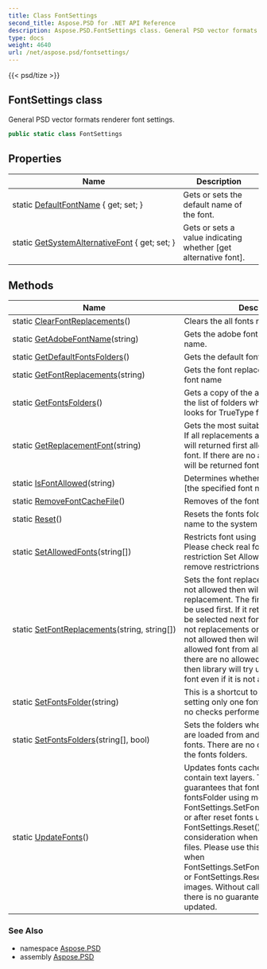 ```yaml
---
title: Class FontSettings
second_title: Aspose.PSD for .NET API Reference
description: Aspose.PSD.FontSettings class. General PSD vector formats renderer font settings
type: docs
weight: 4640
url: /net/aspose.psd/fontsettings/
---
```

{{< psd/tize >}}
## FontSettings class

General PSD vector formats renderer font settings.

```csharp
public static class FontSettings
```

## Properties

| Name | Description |
| --- | --- |
| static [DefaultFontName](../../aspose.psd/fontsettings/defaultfontname/) { get; set; } | Gets or sets the default name of the font. |
| static [GetSystemAlternativeFont](../../aspose.psd/fontsettings/getsystemalternativefont/) { get; set; } | Gets or sets a value indicating whether [get alternative font]. |

## Methods

| Name | Description |
| --- | --- |
| static [ClearFontReplacements](../../aspose.psd/fontsettings/clearfontreplacements/)() | Clears the all fonts replacements |
| static [GetAdobeFontName](../../aspose.psd/fontsettings/getadobefontname/)(string) | Gets the adobe font name by font family name. |
| static [GetDefaultFontsFolders](../../aspose.psd/fontsettings/getdefaultfontsfolders/)() | Gets the default fonts folders. |
| static [GetFontReplacements](../../aspose.psd/fontsettings/getfontreplacements/)(string) | Gets the font replacements array by the font name |
| static [GetFontsFolders](../../aspose.psd/fontsettings/getfontsfolders/)() | Gets a copy of the array that contains the list of folders where Aspose.Words looks for TrueType fonts. |
| static [GetReplacementFont](../../aspose.psd/fontsettings/getreplacementfont/)(string) | Gets the most suitable replacement font. If all replacements are not allowed then will returned first allowed and available font. If there are no available fonts then will be returned font from argument |
| static [IsFontAllowed](../../aspose.psd/fontsettings/isfontallowed/)(string) | Determines whether [is font allowed] [the specified font name]. |
| static [RemoveFontCacheFile](../../aspose.psd/fontsettings/removefontcachefile/)() | Removes of the font cache file. |
| static [Reset](../../aspose.psd/fontsettings/reset/)() | Resets the fonts folder and default font name to the system default. |
| static [SetAllowedFonts](../../aspose.psd/fontsettings/setallowedfonts/)(string[]) | Restricts font using by list of fonts. Please check real font names before restriction Set Allowed font list to Null to remove restrictrions |
| static [SetFontReplacements](../../aspose.psd/fontsettings/setfontreplacements/)(string, string[]) | Sets the font replacement list. If font is not allowed then will be find replacement. The first one font in list will be used first. If it retricted too, then will be selected next font from list. If font has not replacements or all replacements are not allowed then will be used first allowed font from allowed font list. If there are no allowed and available fonts then library will try use system default font even if it is not allowed. |
| static [SetFontsFolder](../../aspose.psd/fontsettings/setfontsfolder/)(string) | This is a shortcut to [`SetFontsFolders`](./setfontsfolders/) for setting only one font directory. There are no checks performed on the fonts folder. |
| static [SetFontsFolders](../../aspose.psd/fontsettings/setfontsfolders/)(string[], bool) | Sets the folders where TrueType fonts are loaded from and clears all loaded fonts. There are no checks performed on the fonts folders. |
| static [UpdateFonts](../../aspose.psd/fontsettings/updatefonts/)() | Updates fonts cache for PSD files that contain text layers. This method guarantees that fonts from folder fontsFolder using method FontSettings.SetFontsFolder(fontsFolder) or after reset fonts using FontSettings.Reset() will be taken into consideration when processing PSD files. Please use this method each time when FontSettings.SetFontsFolder(fontsFolder) or FontSettings.Reset() called for PSD images. Without calling this Method there is no guarantee that fonts will be updated. |

### See Also

* namespace [Aspose.PSD](../../aspose.psd/)
* assembly [Aspose.PSD](../../)


